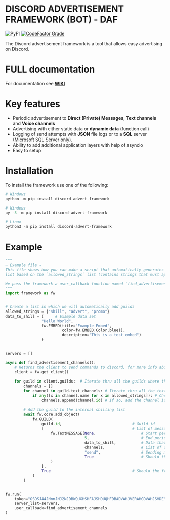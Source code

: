 #  **DISCORD ADVERTISEMENT FRAMEWORK (BOT) - DAF**
![PyPI](https://img.shields.io/pypi/v/discord-advert-framework?color=green&style=for-the-badge)
[![CodeFactor Grade](https://img.shields.io/codefactor/grade/github/davidhozic/discord-advertisement-framework?style=for-the-badge)](https://www.codefactor.io/repository/github/davidhozic/discord-advertisement-framework)

The Discord advertisement framework is a tool that allows easy advertising on Discord.

# **FULL documentation**
For documentation see [**WIKI**](https://github.com/davidhozic/discord-advertisement-framework/wiki/Introduction)

# **Key features**
- Periodic advertisement to **Direct (Private) Messages**, **Text channels** and **Voice channels**
- Advertising with either static data or **dynamic data** (function call)
- Logging of send attempts with **JSON** file logs or to a **SQL** server (Microsoft SQL Server only).
- Ability to add additional application layers with help of asyncio
- Easy to setup


# **Installation**
To install the framework use one of the following:
```py
# Windows
python -m pip install discord-advert-framework
```
```py
# Windows
py -3 -m pip install discord-advert-framework
```
```py
# Linux
python3 -m pip install discord-advert-framework
```

# **Example**
```py
"""
~ Example file ~
This file shows how you can make a script that automatically generates the server
list based on the `allowed_strings` list (contains strings that must appear in the channel name we want to shill into).

We pass the framework a user_callback function named `find_advertisement_channels` which autofills the servers list with GUILD objects.
"""
import framework as fw


# Create a list in which we will automatically add guilds
allowed_strings = {"shill", "advert", "promo"}
data_to_shill = (     # Example data set
                "Hello World", 
                fw.EMBED(title="Example Embed",
                         color=fw.EMBED.Color.blue(),
                         description="This is a test embed")
                )


servers = []

async def find_advertisement_channels():
    # Returns the client to send commands to discord, for more info about client see https://docs.pycord.dev/en/master/api.html?highlight=discord%20client#discord.Client
    client = fw.get_client()  
    
    for guild in client.guilds:  # Iterate thru all the guilds where the bot is in
        channels = []
        for channel in guild.text_channels: # Iterate thru all the text channels in the guild
            if any([x in channel.name for x in allowed_strings]): # Check if any of the strings in allowed_strings are in the channel name
                channels.append(channel.id) # If so, add the channel id to the list
        
        # Add the guild to the internal shilling list
        await fw.core.add_object(   
            fw.GUILD(
                guild.id,                               # Guild id
                [                                       # List of messages
                    fw.TextMESSAGE(None,                    # Start period
                                   5,                       # End period
                                   data_to_shill,           # Data that will be sent
                                   channels,                # List of channels to send the message to            
                                   "send",                  # Sending moode (send, edit, clear-send)
                                   True                     # Should the message be sent immediately after adding it to the list
                    )                                   
                ],
                True                                    # Should the framework generate a log of sent messages for this guild
            )
        )


fw.run(
    token="OSDSJ44JNnnJNJ2NJDBWQUGHSHFAJSHDUQHFDBADVAHJVERAHGDVAHJSVDE",   # Example token
    server_list=servers,
    user_callback=find_advertisement_channels
)
```
